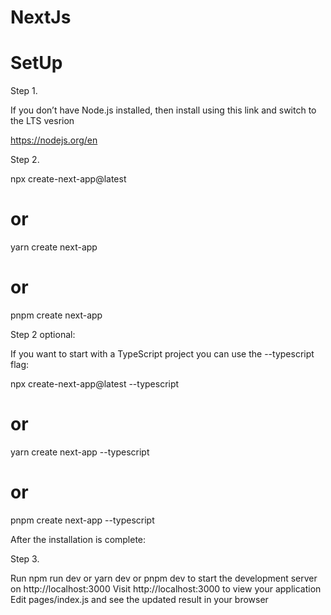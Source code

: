 # NextJs
# SetUp
Step 1.

If you don’t have Node.js installed, then install using this link and switch to the LTS vesrion

https://nodejs.org/en

Step 2.

npx create-next-app@latest
# or
yarn create next-app
# or
pnpm create next-app


Step 2 optional:

If you want to start with a TypeScript project you can use the --typescript flag:

npx create-next-app@latest --typescript
# or
yarn create next-app --typescript
# or
pnpm create next-app --typescript

After the installation is complete:

Step 3.

Run npm run dev or yarn dev or pnpm dev to start the development server on http://localhost:3000
Visit http://localhost:3000 to view your application
Edit pages/index.js and see the updated result in your browser
